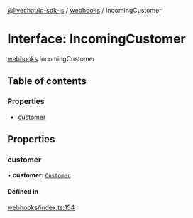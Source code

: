 [@livechat/lc-sdk-js](../README.md) / [webhooks](../modules/webhooks.md) / IncomingCustomer

# Interface: IncomingCustomer

[webhooks](../modules/webhooks.md).IncomingCustomer

## Table of contents

### Properties

- [customer](webhooks.IncomingCustomer.md#customer)

## Properties

### customer

• **customer**: [`Customer`](../modules/webhooks_structures_structures.md#customer)

#### Defined in

[webhooks/index.ts:154](https://github.com/livechat/lc-sdk-js/blob/1fa827f/src/webhooks/index.ts#L154)
